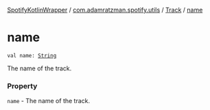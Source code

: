 [SpotifyKotlinWrapper](../../index.md) / [com.adamratzman.spotify.utils](../index.md) / [Track](index.md) / [name](./name.md)

# name

`val name: `[`String`](https://kotlinlang.org/api/latest/jvm/stdlib/kotlin/-string/index.html)

The name of the track.

### Property

`name` - The name of the track.